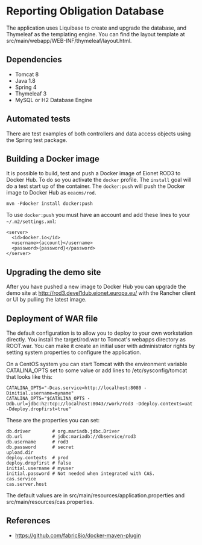 Reporting Obligation Database
=============================

The application uses Liquibase to create and upgrade the database, and Thymeleaf as the templating engine.
You can find the layout template at src/main/webapp/WEB-INF/thymeleaf/layout.html.

Dependencies
------------
* Tomcat 8
* Java 1.8
* Spring 4
* Thymeleaf 3
* MySQL or H2 Database Engine

Automated tests
---------------
There are test examples of both controllers and data access objects using the Spring test package.

Building a Docker image
-----------------------

It is possible to build, test and push a Docker image of Eionet ROD3 to Docker Hub. To do so you activate the `docker` profile. The `install` goal will do a test start up of the container. The `docker:push` will push the Docker image to Docker Hub as `eeacms/rod`.
```
mvn -Pdocker install docker:push
```
To use `docker:push` you must have an account and add these lines to your `~/.m2/settings.xml`:
```
<server>
  <id>docker.io</id>
  <username>{account}</username>
  <password>{password}</password>
</server>
```

Upgrading the demo site
-----------------------
After you have pushed a new image to Docker Hub you can upgrade the demo site at http://rod3.devel1dub.eionet.europa.eu/ with the Rancher client or UI by pulling the latest image.

Deployment of WAR file
----------------------
The default configuration is to allow you to deploy to your own workstation directly. You install the target/rod.war to Tomcat's webapps directory as ROOT.war. You can make it create an initial user with administrator rights by setting system properties to configure the application.

On a CentOS system you can start Tomcat with the environment variable CATALINA_OPTS set to some value or add lines to /etc/sysconfig/tomcat that looks like this:
```
CATALINA_OPTS="-Dcas.service=http://localhost:8080 -Dinitial.username=myname"
CATALINA_OPTS="$CATALINA_OPTS -Ddb.url=jdbc:h2:tcp://localhost:8043//work/rod3 -Ddeploy.contexts=uat -Ddeploy.dropfirst=true"
```
These are the properties you can set:
```
db.driver        # org.mariadb.jdbc.Driver
db.url           # jdbc:mariadb://dbservice/rod3
db.username      # rod3
db.password      # secret
upload.dir
deploy.contexts  # prod
deploy.dropfirst # false
initial.username # myuser
initial.password # Not needed when integrated with CAS.
cas.service
cas.server.host
```
The default values are in src/main/resources/application.properties and src/main/resources/cas.properties.

References
----------
* https://github.com/fabric8io/docker-maven-plugin
